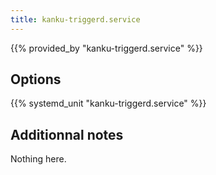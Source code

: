 ```yaml
---
title: kanku-triggerd.service
---
```


{{% provided_by "kanku-triggerd.service" %}}

## Options

{{% systemd_unit "kanku-triggerd.service" %}}

## Additionnal notes

Nothing here.